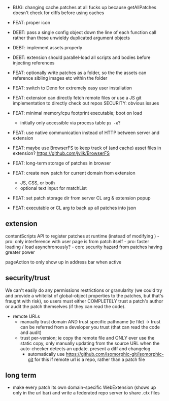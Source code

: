 - BUG: changing cache.patches at all fucks up because getAllPatches doesn't check for diffs before using caches

- FEAT: proper icon

- DEBT: pass a single config object down the line of each function call rather than these unwieldy duplicated argument objects

- DEBT: implement assets properly

- DEBT: extension should parallel-load all scripts and bodies before injecting references

- FEAT: optionally write patches as a folder, so the the assets can reference sibling images etc within the folder

- FEAT: switch to Deno for extremely easy user installation

- FEAT: extension can directly fetch remote files or use a JS git implementation to directly check out repos
	SECURITY: obvious issues

- FEAT: minimal memory/cpu footprint executable; boot on load
	- initially only accessible via process table `ps -e`?

- FEAT: use native communication instead of HTTP between server and extension

- FEAT: maybe use BrowserFS to keep track of (and cache) asset files in extension? https://github.com/jvilk/BrowserFS

- FEAT: long-term storage of patches in browser 

- FEAT: create new patch for current domain from extension
	- JS, CSS, or both
	- optional text input for matchList

- FEAT: set patch storage dir from server CL arg & extension popup

- FEAT: executable or CL arg to back up all patches into json

## extension

contentScripts API to register patches at runtime (instead of modifying <head>)
	- pro: only interference with user page is from patch itself
	- pro: faster loading / load asynchronously?
	- con: security hazard from patches having greater power

pageAction to only show up in address bar when active

## security/trust

We can't easily do any permissions restrictions or granularity (we could try and provide a whitelist of global-object properties to the patches, but that's fraught with risk), so users must either COMPLETELY trust a patch's author or audit the patch themselves (if they can read the code).

- remote URLs
	- manually trust domain AND trust specific pathname (ie file) -> trust can be referred from a developer you trust (that can read the code and audit)
	- trust per-version; ie copy the remote file and ONLY ever use the static copy, only manually updating from the source URL when the auto-checker detects an update. present a diff and changelog
		- automatically use https://github.com/isomorphic-git/isomorphic-git for this if remote url is a repo, rather than a patch file

## long term

- make every patch its own domain-specific WebExtension (shows up only in the url bar) and write a federated repo server to share .ctx files